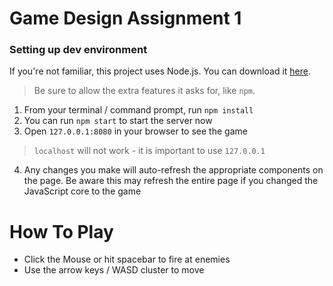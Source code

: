 # Game Design Assignment 1

### Setting up dev environment

If you're not familiar, this project uses Node.js. You can download it [here](https://nodejs.org/en/).

> Be sure to allow the extra features it asks for, like `npm`.

1. From your terminal / command prompt, run `npm install`
2. You can run `npm start` to start the server now
3. Open `127.0.0.1:8080` in your browser to see the game

  > `localhost` will not work - it is important to use `127.0.0.1`

4. Any changes you make will auto-refresh the appropriate components on the page. Be aware this may refresh the entire page if you changed the JavaScript core to the game


# How To Play

- Click the Mouse or hit spacebar to fire at enemies
- Use the arrow keys / WASD cluster to move
